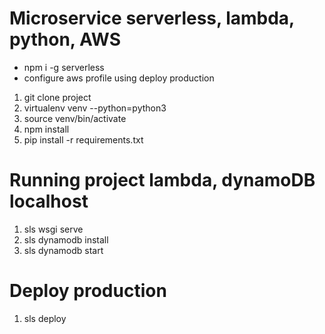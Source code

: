 # Microservice serverless, lambda, python, AWS

- npm i -g serverless
- configure aws profile using deploy production

1. git clone project
2. virtualenv venv --python=python3
3. source venv/bin/activate
2. npm install
3. pip install -r requirements.txt

# Running project lambda, dynamoDB localhost

1. sls wsgi serve
2. sls dynamodb install  
3. sls dynamodb start

# Deploy production 

1. sls deploy 